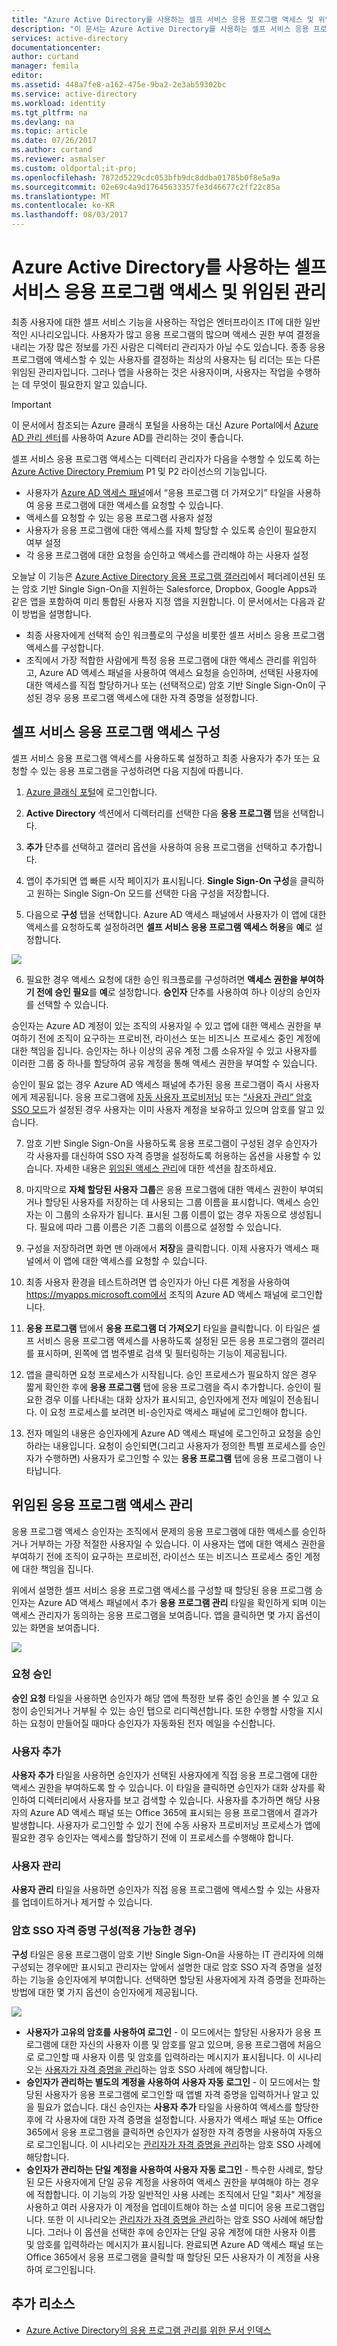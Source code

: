 ```yaml
---
title: "Azure Active Directory를 사용하는 셀프 서비스 응용 프로그램 액세스 및 위임된 관리 | Microsoft Docs"
description: "이 문서는 Azure Active Directory를 사용하는 셀프 서비스 응용 프로그램 액세스 및 위임된 관리를 사용하는 방법을 설명합니다."
services: active-directory
documentationcenter: 
author: curtand
manager: femila
editor: 
ms.assetid: 448a7fe8-a162-475e-9ba2-2e3ab59302bc
ms.service: active-directory
ms.workload: identity
ms.tgt_pltfrm: na
ms.devlang: na
ms.topic: article
ms.date: 07/26/2017
ms.author: curtand
ms.reviewer: asmalser
ms.custom: oldportal;it-pro;
ms.openlocfilehash: 7872d5229cdc053bfb9dc8ddba01785b0f8e5a9a
ms.sourcegitcommit: 02e69c4a9d17645633357fe3d46677c2ff22c85a
ms.translationtype: MT
ms.contentlocale: ko-KR
ms.lasthandoff: 08/03/2017
---
```

# <a name="self-service-application-access-and-delegated-management-with-azure-active-directory"></a>Azure Active Directory를 사용하는 셀프 서비스 응용 프로그램 액세스 및 위임된 관리
최종 사용자에 대한 셀프 서비스 기능을 사용하는 작업은 엔터프라이즈 IT에 대한 일반적인 시나리오입니다. 사용자가 많고 응용 프로그램의 많으며 액세스 권한 부여 결정을 내리는 가장 많은 정보를 가진 사람은 디렉터리 관리자가 아닐 수도 있습니다. 종종 응용 프로그램에 액세스할 수 있는 사용자를 결정하는 최상의 사용자는 팀 리더는 또는 다른 위임된 관리자입니다. 그러나 앱을 사용하는 것은 사용자이며, 사용자는 작업을 수행하는 데 무엇이 필요한지 알고 있습니다.

> [!IMPORTANT]
> 이 문서에서 참조되는 Azure 클래식 포털을 사용하는 대신 Azure Portal에서 [Azure AD 관리 센터](https://aad.portal.azure.com)를 사용하여 Azure AD를 관리하는 것이 좋습니다. 

셀프 서비스 응용 프로그램 액세스는 디렉터리 관리자가 다음을 수행할 수 있도록 하는 [Azure Active Directory Premium](https://azure.microsoft.com/trial/get-started-active-directory/) P1 및 P2 라이선스의 기능입니다.

* 사용자가 [Azure AD 액세스 패널](active-directory-appssoaccess-whatis.md#deploying-azure-ad-integrated-applications-to-users)에서 “응용 프로그램 더 가져오기” 타일을 사용하여 응용 프로그램에 대한 액세스를 요청할 수 있습니다.
* 액세스를 요청할 수 있는 응용 프로그램 사용자 설정
* 사용자가 응용 프로그램에 대한 액세스를 자체 할당할 수 있도록 승인이 필요한지 여부 설정
* 각 응용 프로그램에 대한 요청을 승인하고 액세스를 관리해야 하는 사용자 설정

오늘날 이 기능은 [Azure Active Directory 응용 프로그램 갤러리](https://azure.microsoft.com/marketplace/active-directory/all/)에서 페더레이션된 또는 암호 기반 Single Sign-On을 지원하는 Salesforce, Dropbox, Google Apps과 같은 앱을 포함하여 미리 통합된 사용자 지정 앱을 지원합니다.
이 문서에서는 다음과 같이 방법을 설명합니다.

* 최종 사용자에게 선택적 승인 워크플로의 구성을 비롯한 셀프 서비스 응용 프로그램 액세스를 구성합니다. 
* 조직에서 가장 적합한 사람에게 특정 응용 프로그램에 대한 액세스 관리를 위임하고, Azure AD 액세스 패널을 사용하여 액세스 요청을 승인하며, 선택된 사용자에 대한 액세스를 직접 할당하거나 또는 (선택적으로) 암호 기반 Single Sign-On이 구성된 경우 응용 프로그램 액세스에 대한 자격 증명을 설정합니다.

## <a name="configuring-self-service-application-access"></a>셀프 서비스 응용 프로그램 액세스 구성
셀프 서비스 응용 프로그램 액세스를 사용하도록 설정하고 최종 사용자가 추가 또는 요청할 수 있는 응용 프로그램을 구성하려면 다음 지침에 따릅니다.

1. [Azure 클래식 포털](https://manage.windowsazure.com/)에 로그인합니다.

2.   **Active Directory** 섹션에서 디렉터리를 선택한 다음 **응용 프로그램** 탭을 선택합니다. 

3. **추가** 단추를 선택하고 갤러리 옵션을 사용하여 응용 프로그램을 선택하고 추가합니다.

4. 앱이 추가되면 앱 빠른 시작 페이지가 표시됩니다. **Single Sign-On 구성**을 클릭하고 원하는 Single Sign-On 모드를 선택한 다음 구성을 저장합니다. 

5. 다음으로 **구성** 탭을 선택합니다. Azure AD 액세스 패널에서 사용자가 이 앱에 대한 액세스를 요청하도록 설정하려면 **셀프 서비스 응용 프로그램 액세스 허용**을 **예**로 설정합니다.
  
  ![][1]

6. 필요한 경우 액세스 요청에 대한 승인 워크플로를 구성하려면 **액세스 권한을 부여하기 전에 승인 필요**를 **예**로 설정합니다. **승인자** 단추를 사용하여 하나 이상의 승인자를 선택할 수 있습니다.

  승인자는 Azure AD 계정이 있는 조직의 사용자일 수 있고 앱에 대한 액세스 권한을 부여하기 전에 조직이 요구하는 프로비전, 라이선스 또는 비즈니스 프로세스 중인 계정에 대한 책임을 집니다. 승인자는 하나 이상의 공유 계정 그룹 소유자일 수 있고 사용자를 이러한 그룹 중 하나를 할당하여 공유 계정을 통해 액세스 권한을 부여할 수 있습니다. 

  승인이 필요 없는 경우 Azure AD 액세스 패널에 추가된 응용 프로그램이 즉시 사용자에게 제공됩니다. 응용 프로그램에 [자동 사용자 프로비저닝](active-directory-saas-app-provisioning.md) 또는 [“사용자 관리” 암호 SSO 모드](active-directory-appssoaccess-whatis.md#password-based-single-sign-on)가 설정된 경우 사용자는 이미 사용자 계정을 보유하고 있으며 암호를 알고 있습니다.

7. 암호 기반 Single Sign-On을 사용하도록 응용 프로그램이 구성된 경우 승인자가 각 사용자를 대신하여 SSO 자격 증명을 설정하도록 허용하는 옵션을 사용할 수 있습니다. 자세한 내용은 [위임된 액세스 관리](#delegated-application-access-management)에 대한 섹션을 참조하세요.

8. 마지막으로 **자체 할당된 사용자 그룹**은 응용 프로그램에 대한 액세스 권한이 부여되거나 할당된 사용자를 저장하는 데 사용되는 그룹 이름을 표시합니다. 액세스 승인자는 이 그룹의 소유자가 됩니다. 표시된 그룹 이름이 없는 경우 자동으로 생성됩니다. 필요에 따라 그룹 이름은 기존 그룹의 이름으로 설정할 수 있습니다.

9. 구성을 저장하려면 화면 맨 아래에서 **저장**을 클릭합니다. 이제 사용자가 액세스 패널에서 이 앱에 대한 액세스를 요청할 수 있습니다.

10. 최종 사용자 환경을 테스트하려면 앱 승인자가 아닌 다른 계정을 사용하여 https://myapps.microsoft.com에서 조직의 Azure AD 액세스 패널에 로그인합니다. 

11. **응용 프로그램** 탭에서 **응용 프로그램 더 가져오기** 타일을 클릭합니다. 이 타일은 셀프 서비스 응용 프로그램 액세스를 사용하도록 설정된 모든 응용 프로그램의 갤러리를 표시하며, 왼쪽에 앱 범주별로 검색 및 필터링하는 기능이 제공됩니다. 

12. 앱을 클릭하면 요청 프로세스가 시작됩니다. 승인 프로세스가 필요하지 않은 경우 짧게 확인한 후에 **응용 프로그램** 탭에 응용 프로그램을 즉시 추가합니다. 승인이 필요한 경우 이를 나타내는 대화 상자가 표시되고, 승인자에게 전자 메일이 전송됩니다. 이 요청 프로세스를 보려면 비-승인자로 액세스 패널에 로그인해야 합니다.

13. 전자 메일의 내용은 승인자에게 Azure AD 액세스 패널에 로그인하고 요청을 승인하라는 내용입니다. 요청이 승인되면(그리고 사용자가 정의한 특별 프로세스를 승인자가 수행하면) 사용자가 로그인할 수 있는 **응용 프로그램** 탭에 응용 프로그램이 나타납니다.

## <a name="delegated-application-access-management"></a>위임된 응용 프로그램 액세스 관리
응용 프로그램 액세스 승인자는 조직에서 문제의 응용 프로그램에 대한 액세스를 승인하거나 거부하는 가장 적절한 사용자일 수 있습니다. 이 사용자는 앱에 대한 액세스 권한을 부여하기 전에 조직이 요구하는 프로비전, 라이선스 또는 비즈니스 프로세스 중인 계정에 대한 책임을 집니다.

위에서 설명한 셀프 서비스 응용 프로그램 액세스를 구성할 때 할당된 응용 프로그램 승인자는 Azure AD 액세스 패널에서 추가 **응용 프로그램 관리** 타일을 확인하게 되며 이는 액세스 관리자가 동의하는 응용 프로그램을 보여줍니다. 앱을 클릭하면 몇 가지 옵션이 있는 화면을 보여줍니다.

![][2]

### <a name="approve-requests"></a>요청 승인
**승인 요청** 타일을 사용하면 승인자가 해당 앱에 특정한 보류 중인 승인을 볼 수 있고 요청이 승인되거나 거부될 수 있는 승인 탭으로 리디렉션합니다. 또한 수행할 사항을 지시하는 요청이 만들어질 때마다 승인자가 자동화된 전자 메일을 수신합니다.

### <a name="add-users"></a>사용자 추가
**사용자 추가** 타일을 사용하면 승인자가 선택된 사용자에게 직접 응용 프로그램에 대한 액세스 권한을 부여하도록 할 수 있습니다. 이 타일을 클릭하면 승인자가 대화 상자를 확인하여 디렉터리에서 사용자를 보고 검색할 수 있습니다. 사용자를 추가하면 해당 사용자의 Azure AD 액세스 패널 또는 Office 365에 표시되는 응용 프로그램에서 결과가 발생합니다. 사용자가 로그인할 수 있기 전에 수동 사용자 프로비저닝 프로세스가 앱에 필요한 경우 승인자는 액세스를 할당하기 전에 이 프로세스를 수행해야 합니다.  

### <a name="manage-users"></a>사용자 관리
**사용자 관리** 타일을 사용하면 승인자가 직접 응용 프로그램에 액세스할 수 있는 사용자를 업데이트하거나 제거할 수 있습니다. 

### <a name="configure-password-sso-credentials-if-applicable"></a>암호 SSO 자격 증명 구성(적용 가능한 경우)
**구성** 타일은 응용 프로그램이 암호 기반 Single Sign-On을 사용하는 IT 관리자에 의해 구성되는 경우에만 표시되고 관리자는 앞에서 설명한 대로 암호 SSO 자격 증명을 설정하는 기능을 승인자에게 부여합니다. 선택하면 할당된 사용자에게 자격 증명을 전파하는 방법에 대한 몇 가지 옵션이 승인자에게 제공됩니다.

![][3]

* **사용자가 고유의 암호를 사용하여 로그인** - 이 모드에서는 할당된 사용자가 응용 프로그램에 대한 자신의 사용자 이름 및 암호를 알고 있으며, 응용 프로그램에 처음으로 로그인할 때 사용자 이름 및 암호를 입력하라는 메시지가 표시됩니다. 이 시나리오는 [사용자가 자격 증명을 관리](active-directory-appssoaccess-whatis.md#password-based-single-sign-on)하는 암호 SSO 사례에 해당합니다.
* **승인자가 관리하는 별도의 계정을 사용하여 사용자 자동 로그인** - 이 모드에서는 할당된 사용자가 응용 프로그램에 로그인할 때 앱별 자격 증명을 입력하거나 알고 있을 필요가 없습니다. 대신 승인자는 **사용자 추가** 타일을 사용하여 액세스를 할당한 후에 각 사용자에 대한 자격 증명을 설정합니다. 사용자가 액세스 패널 또는 Office 365에서 응용 프로그램을 클릭하면 승인자가 설정한 자격 증명을 사용하여 자동으로 로그인됩니다. 이 시나리오는 [관리자가 자격 증명을 관리](active-directory-appssoaccess-whatis.md#password-based-single-sign-on)하는 암호 SSO 사례에 해당합니다.
* **승인자가 관리하는 단일 계정을 사용하여 사용자 자동 로그인** - 특수한 사례로, 할당된 모든 사용자에게 단일 공유 계정을 사용하여 액세스 권한을 부여해야 하는 경우에 적합합니다. 이 기능의 가장 일반적인 사용 사례는 조직에서 단일 "회사" 계정을 사용하고 여러 사용자가 이 계정을 업데이트해야 하는 소셜 미디어 응용 프로그램입니다. 또한 이 시나리오는 [관리자가 자격 증명을 관리](active-directory-appssoaccess-whatis.md#password-based-single-sign-on)하는 암호 SSO 사례에 해당합니다. 그러나 이 옵션을 선택한 후에 승인자는 단일 공유 계정에 대한 사용자 이름 및 암호를 입력하라는 메시지가 표시됩니다. 완료되면 Azure AD 액세스 패널 또는 Office 365에서 응용 프로그램을 클릭할 때 할당된 모든 사용자가 이 계정을 사용하여 로그인됩니다.

## <a name="additional-resources"></a>추가 리소스
* [Azure Active Directory의 응용 프로그램 관리를 위한 문서 인덱스](active-directory-apps-index.md)

<!--Image references-->
[1]: ./media/active-directory-self-service-application-access/ssaa_admin.PNG
[2]: ./media/active-directory-self-service-application-access/ssaa_ap_manage_app.PNG
[3]: ./media/active-directory-self-service-application-access/ssaa_ap_manage_app_config.PNG
